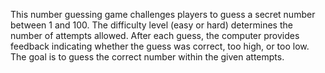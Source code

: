 This number guessing game challenges players to guess a secret number between 1 and 100. The difficulty level (easy or hard) determines the number of attempts allowed. After each guess, the computer provides feedback indicating whether the guess was correct, too high, or too low. The goal is to guess the correct number within the given attempts.